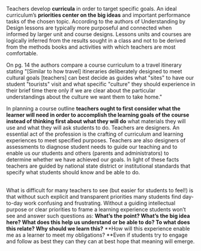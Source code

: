 Teachers develop **curricula** in order to target specific goals. An ideal curriculum’s **priorities center on the big ideas** and important performance tasks of the chosen topic. According to the authors of Understanding by Design lessons are typically more purposeful and connected when informed by larger unit and course designs. Lessons units and courses are logically inferred from the results sought in a class and not to be derived from the methods books and activities with which teachers are most comfortable.

On pg. 14 the authors compare a course curriculum to a travel itinerary stating "[Similar to how travel] itineraries deliberately designed to meet cultural goals [teachers] can best decide as guides what "sites" to have our student "tourists" visit and what specific "culture" they should experience in their brief time there only if we are clear about the particular understandings about the culture we want them to take home."

In planning a course outline **teachers ought to first consider what the learner will need in order to accomplish the learning goals of the course instead of thinking first about what they will do** what materials they will use and what they will ask students to do. Teachers are designers. An essential act of the profession is the crafting of curriculum and learning experiences to meet specified purposes. Teachers are also designers of assessments to diagnose student needs to guide our teaching and to enable us our students and others (parents and administrators) to determine whether we have achieved our goals. In light of these facts teachers are guided by national state district or institutional standards that specify what students should know and be able to do.</p>  <p><br>What is difficult for many teachers to see (but easier for students to feel!) is that without such explicit and transparent priorities many students find day-to-day work confusing and frustrating. Without a guiding intellectual purpose or clear priorities to frame a learning experience students won’t see and answer such questions as: **What’s the point? What’s the big idea here? What does this help us understand or be able to do? To what does this relate? Why should we learn this?** **How will this experience enable me as a learner to meet my obligations? **Even if students try to engage and follow as best they can they can at best hope that meaning will emerge.